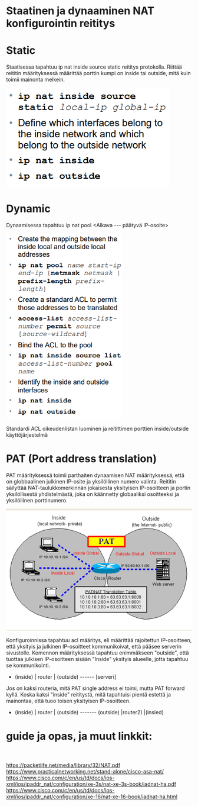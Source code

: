 <h1>Staatinen ja dynaaminen NAT konfigurointin reititys</h1>

# Static
Staatisessa tapahtuu ip nat inside source static reititys protokolla. Riittää reititin määrityksessä määrittää porttin kumpi on inside tai outside, mitä kuin toimii mainonta melkein.

![Alt text](images/NAT-static-configurationCommand.PNG?raw=true "None")

# Dynamic
Dynaamisessa tapahtuu ip nat pool <NAME> <Alkava --- päätyvä IP-osoite> <subnet-mask>
  
![Alt text](images/NAT-dynamic-configurationCommand.PNG?raw=true "None")

Standardi ACL oikeudenlistan luominen ja reitittimen porttien inside/outside käyttöjärjestelmä

# PAT (Port address translation)

PAT määrityksessä toimii parthaiten dynaamisen NAT määrityksessä, että on globbaalinen julkinen IP-osite ja yksilöllinen numero valinta. Reititin säilyttää NAT-taulukkomerkinnän jokaisesta yksityisen IP-osoitteen ja portin yksilöllisestä yhdistelmästä, joka on käännetty globaaliksi osoitteeksi ja yksilöllinen porttinumero. 
  
![Alt text](images/NAT-PAT-mapping.PNG?raw=true "None")
  
Konfiguroinnissa tapahtuu acl määritys, eli määrittää rajoitettun IP-osoitteen, että yksityis ja julkinen IP-osoitteet kommunikoivat, että pääsee serverin sivustolle. 
Komennon määrityksessä tapahtuu enimmäkseen "outside", että tuottaa julkisen IP-osoitteen sisään "Inside" yksityis alueelle, jotta tapahtuu se kommunikointi. 
  - (inside) | router | (outside) ------ [serveri]

Jos on kaksi routeria, mitä PAT single address ei toimi, mutta PAT forward kyllä. Koska kaksi "inside" reititystä, mitä tapahtuisi pientä estettä ja mainontaa, että tuoo toisen yksityisen IP-osoitteen. 
  - (inside) | router | (outside) ------- (outside) |router2) |(insied)
  
# guide ja opas, ja muut linkkit:<br> <br>
  https://packetlife.net/media/library/32/NAT.pdf <br>
  https://www.practicalnetworking.net/stand-alone/cisco-asa-nat/
  https://www.cisco.com/c/en/us/td/docs/ios-xml/ios/ipaddr_nat/configuration/xe-3s/nat-xe-3s-book/iadnat-ha.pdf  <br>
  https://www.cisco.com/c/en/us/td/docs/ios-xml/ios/ipaddr_nat/configuration/xe-16/nat-xe-16-book/iadnat-ha.html  <br>
